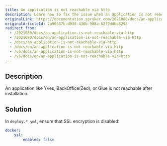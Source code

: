 ```yaml
---
title: An application is not reachable via http
description: Learn how to fix the issue when an application is not reachable via http
originalLink: https://documentation.spryker.com/2021080/docs/an-application-is-not-reachable-via-http
originalArticleId: 2a96637b-d930-436b-908a-62f9ddbd8298
redirect_from:
  - /2021080/docs/an-application-is-not-reachable-via-http
  - /2021080/docs/en/an-application-is-not-reachable-via-http
  - /docs/an-application-is-not-reachable-via-http
  - /docs/en/an-application-is-not-reachable-via-http
  - /v6/docs/an-application-is-not-reachable-via-http
  - /v6/docs/en/an-application-is-not-reachable-via-http
---
```


## Description
An application like Yves, BackOffice(Zed), or Glue is not reachable after installation.


## Solution
In `deploy.*.yml`, ensure that SSL encryption is disabled:
```yaml
docker:
    ssl:
        enabled: false
```
